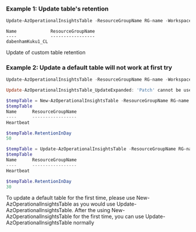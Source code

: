 ### Example 1: Update table's retention 
```powershell
Update-AzOperationalInsightsTable -ResourceGroupName RG-name -WorkspaceName WS-name -Name TableName_CL -RetentionInDay 40
```

```output
Name             ResourceGroupName
----             -----------------
dabenhamKuku1_CL
```

Update of custom table retention

### Example 2: Update a default table will not work at first try 
```powershell
Update-AzOperationalInsightsTable -ResourceGroupName RG-name -WorkspaceName WS-name -Name Heartbeat -RetentionInDay 40

Update-AzOperationalInsightsTable_UpdateExpanded: 'Patch' cannot be used for table creation - Heartbeat. Use 'Put' instead.

$tempTable = New-AzOperationalInsightsTable -ResourceGroupName RG-name -WorkspaceName WS-name -Name Heartbeat -RetentionInDay 50 
$tempTable
Name      ResourceGroupName
----      -----------------
Heartbeat

$tempTable.RetentionInDay
50

$tempTable = Update-AzOperationalInsightsTable -ResourceGroupName RG-name -WorkspaceName WS-name -Name Heartbeat -RetentionInDay 30
$tempTable
Name      ResourceGroupName
----      -----------------
Heartbeat

$tempTable.RetentionInDay
30
```

To update a default table for the first time, please use New-AzOperationalInsightsTable as you would use Update-AzOperationalInsightsTable. 
After the using New-AzOperationalInsightsTable for the first time, you can use Update-AzOperationalInsightsTable normally
